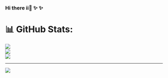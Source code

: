 ### Hi there ii👋 ✨ ✨
# 📊 GitHub Stats:
![](https://github-readme-stats.vercel.app/api?username=sweetestpie&theme=merko&hide_border=false&include_all_commits=false&count_private=false)<br/>
![](https://github-readme-streak-stats.herokuapp.com/?user=sweetestpie&theme=merko&hide_border=false)<br/>
![](https://github-readme-stats.vercel.app/api/top-langs/?username=sweetestpie&theme=merko&hide_border=false&include_all_commits=false&count_private=false&layout=compact)

---
[![](https://visitcount.itsvg.in/api?id=sweetestpie&icon=0&color=0)](https://visitcount.itsvg.in)

<!--
**sweetestpie/sweetestpie** is a ✨ _special_ ✨ repository because its `README.md` (this file) appears on your GitHub profile.

Here are some ideas to get you started:

- 🔭 I’m currently working on ...
- 🌱 I’m currently learning ...
- 👯 I’m looking to collaborate on ...
- 🤔 I’m looking for help with ...
- 💬 Ask me about ...
- 📫 How to reach me: ...
- 😄 Pronouns: ...
- ⚡ Fun fact: ...
-->

